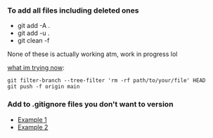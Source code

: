 ### To add all files including deleted ones
* git add -A . 
* git add -u .
* git clean -f

None of these is actually working atm, work in progress lol

[what im trying now](https://stackoverflow.com/questions/45342654/failing-to-push-to-github-this-exceeds-githubs-file-size-limit):
```
git filter-branch --tree-filter 'rm -rf path/to/your/file' HEAD
git push -f origin main
```

### Add to .gitignore files you don't want to version

* [Example 1](https://github.com/annacuomo/TenK10K_analyses_HPC/blob/main/.gitignore)
* [Example 2](https://github.com/annacuomo/CellRegMap_analyses/blob/main/.gitignore)
